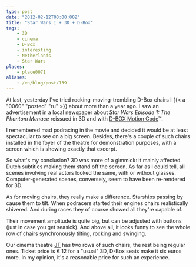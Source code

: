 ```yaml
---
type: post
date: "2012-02-12T00:00:00Z"
title: "Star Wars I + 3D + D-Box"
tags:
    - 3D
    - cinema
    - D-Box
    - interesting
    - Netherlands
    - Star Wars
places:
    - place0071
aliases:
    - /en/blog/post/139
---
```


At last, yesterday I've tried rocking-moving-trembling D-Box chairs I {{< a "0060" "posted" "ru" >}} about more than a year ago. I saw an advertisement in a local newspaper about *Star Wars Episode 1: The Phantom Menace* reissued in 3D and with [D-BOX Motion Code](http://www.d-box.com/)™.

<!--more-->

I remembered mad podracing in the movie and decided it would be at least spectacular to see on a big screen. Besides, there's a couple of such chairs installed in the foyer of the theatre for demonstration purposes, with a screen which is showing exactly that excerpt.

So what's my conclusion? 3D was more of a gimmick: it mainly affected Dutch subtitles making them stand off the screen. As far as I could tell, all scenes involving real actors looked the same, with or without glasses. Computer-generated scenes, conversely, seem to have been re-rendered for 3D.

As for moving chairs, they really make a difference. Starships passing by cause them to tilt. When podracers started their engines chairs realistically shivered. And during races they of course showed all they're capable of.

Their movement amplitude is quite big, but can be adjusted with buttons (just in case you get seasick). And above all, it looks funny to see the whole row of chairs synchronously tilting, rocking and swinging.

Our cinema theatre [JT](http://www.jt.nl/) has two rows of such chairs, the rest being regular ones. Ticket price is € 12 for a "usual" 3D, D-Box seats make it six euros more. In my opinion, it's a reasonable price for such an experience.
